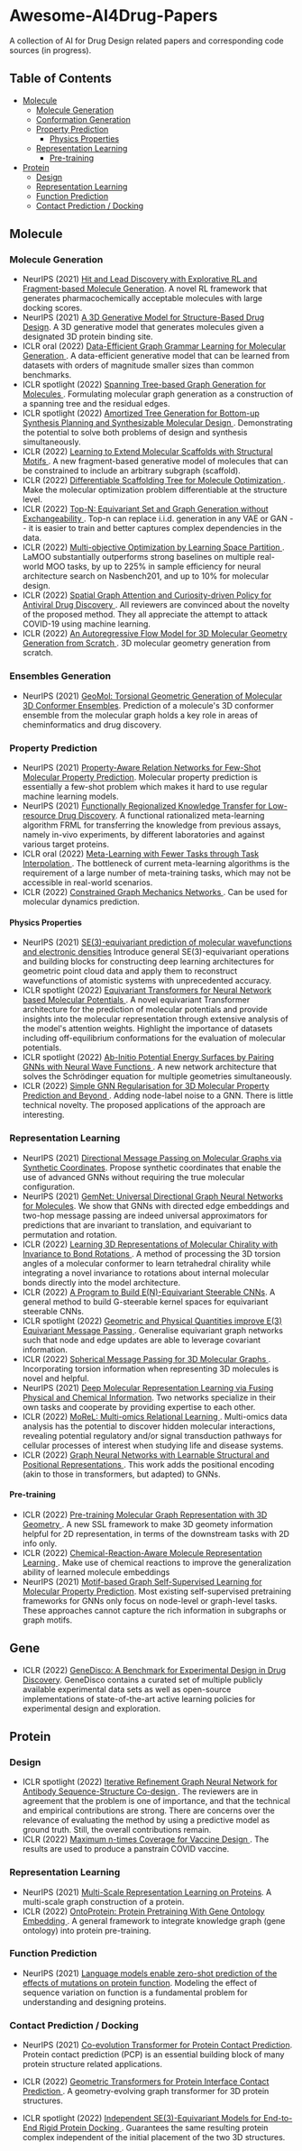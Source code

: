 # Awesome-AI4Drug-Papers

A collection of AI for Drug Design related papers and corresponding code sources (in progress).


## Table of Contents
  - [Molecule](#molecule)
    - [Molecule Generation](#molecule-generation)
    - [Conformation Generation](#conformation-generation)
    - [Property Prediction](#property-prediction)
      - [Physics Properties](#physics-properties)
    - [Representation Learning](#representation-learning)
      - [Pre-training](#pre-training)
  - [Protein](#protein)
    - [Design](#design)
    - [Representation Learning](#representation-learning-1)
    - [Function Prediction](#function-prediction)
    - [Contact Prediction / Docking](#contact-prediction--docking)


## Molecule

### Molecule Generation

- NeurIPS (2021) [Hit and Lead Discovery with Explorative RL and Fragment-based Molecule Generation](https://proceedings.neurips.cc/paper/2021/hash/41da609c519d77b29be442f8c1105647-Abstract.html). A novel RL framework that generates pharmacochemically acceptable molecules with large docking scores.
- NeurIPS (2021) [A 3D Generative Model for Structure-Based Drug Design](https://proceedings.neurips.cc/paper/2021/hash/314450613369e0ee72d0da7f6fee773c-Abstract.html). A 3D generative model that generates molecules given a designated 3D protein binding site.
- ICLR oral (2022) [Data-Efficient Graph Grammar Learning for Molecular Generation ](https://openreview.net/forum?id=l4IHywGq6a). A data-efficient generative model that can be learned from datasets with orders of magnitude smaller sizes than common benchmarks. 
- ICLR spotlight (2022) [Spanning Tree-based Graph Generation for Molecules ](https://openreview.net/forum?id=w60btE_8T2m). Formulating molecular graph generation as a construction of a spanning tree and the residual edges. 
- ICLR spotlight (2022) [Amortized Tree Generation for Bottom-up Synthesis Planning and Synthesizable Molecular Design ](https://openreview.net/forum?id=FRxhHdnxt1). Demonstrating the potential to solve both problems of design and synthesis simultaneously.
- ICLR (2022) [Learning to Extend Molecular Scaffolds with Structural Motifs ](https://openreview.net/forum?id=ZTsoE8G3GG). A new fragment-based generative model of molecules that can be constrained to include an arbitrary subgraph (scaffold).
- ICLR (2022) [Differentiable Scaffolding Tree for Molecule Optimization ](https://openreview.net/forum?id=w_drCosT76). Make the molecular optimization problem differentiable at the structure level.
- ICLR (2022) [Top-N: Equivariant Set and Graph Generation without Exchangeability ](https://openreview.net/forum?id=-Gk_IPJWvk). Top-n can replace i.i.d. generation in any VAE or GAN -- it is easier to train and better captures complex dependencies in the data.
- ICLR (2022) [Multi-objective Optimization by Learning Space Partition ](https://openreview.net/forum?id=FlwzVjfMryn). LaMOO substantially outperforms strong baselines on multiple real-world MOO tasks, by up to 225% in sample efficiency for neural architecture search on Nasbench201, and up to 10% for molecular design.
- ICLR (2022) [Spatial Graph Attention and Curiosity-driven Policy for Antiviral Drug Discovery ](https://openreview.net/forum?id=kavTY__jxp).  All reviewers are convinced about the novelty of the proposed method. They all appreciate the attempt to attack COVID-19 using machine learning.
- ICLR (2022) [An Autoregressive Flow Model for 3D Molecular Geometry Generation from Scratch ](https://openreview.net/forum?id=C03Ajc-NS5W).  3D molecular geometry generation from scratch.

### Ensembles Generation

- NeurIPS (2021) [GeoMol: Torsional Geometric Generation of Molecular 3D Conformer Ensembles](https://proceedings.neurips.cc/paper/2021/hash/725215ed82ab6306919b485b81ff9615-Abstract.html). Prediction of a molecule's 3D conformer ensemble from the molecular graph holds a key role in areas of cheminformatics and drug discovery. 

### Property Prediction

- NeurIPS (2021) [Property-Aware Relation Networks for Few-Shot Molecular Property Prediction](https://proceedings.neurips.cc/paper/2021/hash/91bc333f6967019ac47b49ca0f2fa757-Abstract.html). Molecular property prediction is essentially a few-shot problem which makes it hard to use regular machine learning models.
- NeurIPS (2021) [Functionally Regionalized Knowledge Transfer for Low-resource Drug Discovery](https://proceedings.neurips.cc/paper/2021/file/459a4ddcb586f24efd9395aa7662bc7c-Abstract.html). A functional rationalized meta-learning algorithm FRML for transferring the knowledge from previous assays, namely in-vivo experiments, by different laboratories and against various target proteins.
- ICLR oral (2022) [Meta-Learning with Fewer Tasks through Task Interpolation ](https://openreview.net/forum?id=ajXWF7bVR8d).  The bottleneck of current meta-learning algorithms is the requirement of a large number of meta-training tasks, which may not be accessible in real-world scenarios.
- ICLR (2022) [Constrained Graph Mechanics Networks ](https://openreview.net/forum?id=SHbhHHfePhP). Can be used for molecular dynamics prediction.

####  Physics Properties

- NeurIPS (2021) [SE(3)-equivariant prediction of molecular wavefunctions and electronic densities](https://proceedings.neurips.cc/paper/2021/hash/78f1893678afbeaa90b1fa01b9cfb860-Abstract.html) Introduce general SE(3)-equivariant operations and building blocks for constructing deep learning architectures for geometric point cloud data and apply them to reconstruct wavefunctions of atomistic systems with unprecedented accuracy. 
- ICLR spotlight (2022) [Equivariant Transformers for Neural Network based Molecular Potentials ](https://openreview.net/forum?id=zNHzqZ9wrRB). A novel equivariant Transformer architecture for the prediction of molecular potentials and provide insights into the molecular representation through extensive analysis of the model's attention weights. Highlight the importance of datasets including off-equilibrium conformations for the evaluation of molecular potentials.
- ICLR spotlight (2022) [Ab-Initio Potential Energy Surfaces by Pairing GNNs with Neural Wave Functions ](https://openreview.net/forum?id=apv504XsysP). A new network architecture that solves the Schrödinger equation for multiple geometries simultaneously.
- ICLR (2022) [Simple GNN Regularisation for 3D Molecular Property Prediction and Beyond ](https://openreview.net/forum?id=1wVvweK3oIb).   Adding node-label noise to a GNN. There is little technical novelty. The proposed applications of the approach are interesting.

### Representation Learning

- NeurIPS (2021) [Directional Message Passing on Molecular Graphs via Synthetic Coordinates](https://proceedings.neurips.cc/paper/2021/hash/82489c9737cc245530c7a6ebef3753ec-Abstract.html). Propose synthetic coordinates that enable the use of advanced GNNs without requiring the true molecular configuration.
- NeurIPS (2021) [GemNet: Universal Directional Graph Neural Networks for Molecules](https://proceedings.neurips.cc/paper/2021/hash/35cf8659cfcb13224cbd47863a34fc58-Abstract.html).  We show that GNNs with directed edge embeddings and two-hop message passing are indeed universal approximators for predictions that are invariant to translation, and equivariant to permutation and rotation. 
- ICLR (2022) [Learning 3D Representations of Molecular Chirality with Invariance to Bond Rotations ](https://openreview.net/forum?id=hm2tNDdgaFK). A method of processing the 3D torsion angles of a molecular conformer to learn tetrahedral chirality while integrating a novel invariance to rotations about internal molecular bonds directly into the model architecture.
- ICLR (2022) [A Program to Build E(N)-Equivariant Steerable CNNs](https://openreview.net/forum?id=WE4qe9xlnQw).  A general method to build G-steerable kernel spaces for equivariant steerable CNNs.
- ICLR spotlight (2022) [Geometric and Physical Quantities improve E(3) Equivariant Message Passing ](https://openreview.net/forum?id=_xwr8gOBeV1). Generalise equivariant graph networks such that node and edge updates are able to leverage covariant information.
- ICLR (2022) [Spherical Message Passing for 3D Molecular Graphs ](https://openreview.net/forum?id=givsRXsOt9r). Incorporating torsion information when representing 3D molecules is novel and helpful.
- NeurIPS (2021) [Deep Molecular Representation Learning via Fusing Physical and Chemical Information](https://proceedings.neurips.cc/paper/2021/hash/884d247c6f65a96a7da4d1105d584ddd-Abstract.html). Two networks specialize in their own tasks and cooperate by providing expertise to each other.
- ICLR (2022) [MoReL: Multi-omics Relational Learning ](https://openreview.net/forum?id=DnG75_KyHjX). Multi-omics data analysis has the potential to discover hidden molecular interactions, revealing potential regulatory and/or signal transduction pathways for cellular processes of interest when studying life and disease systems. 
- ICLR (2022) [Graph Neural Networks with Learnable Structural and Positional Representations ](https://openreview.net/forum?id=wTTjnvGphYj). This work adds the positional encoding (akin to those in transformers, but adapted) to GNNs.

#### Pre-training

- ICLR (2022) [Pre-training Molecular Graph Representation with 3D Geometry ](https://openreview.net/forum?id=xQUe1pOKPam). A new SSL framework to make 3D geomety information helpful for 2D representation, in terms of the downstream tasks with 2D info only.
- ICLR (2022) [Chemical-Reaction-Aware Molecule Representation Learning ](https://openreview.net/forum?id=6sh3pIzKS-). Make use of chemical reactions to improve the generalization ability of learned molecule embeddings
- NeurIPS (2021) [Motif-based Graph Self-Supervised Learning for Molecular Property Prediction](https://proceedings.neurips.cc/paper/2021/hash/85267d349a5e647ff0a9edcb5ffd1e02-Abstract.html). Most existing self-supervised pretraining frameworks for GNNs only focus on node-level or graph-level tasks. These approaches cannot capture the rich information in subgraphs or graph motifs.


## Gene
- ICLR (2022) [GeneDisco: A Benchmark for Experimental Design in Drug Discovery](https://openreview.net/forum?id=-w2oomO6qgc). GeneDisco contains a curated set of multiple publicly available experimental data sets as well as open-source implementations of state-of-the-art active learning policies for experimental design and exploration. 

## Protein

### Design

- ICLR spotlight (2022) [Iterative Refinement Graph Neural Network for Antibody Sequence-Structure Co-design ](https://openreview.net/forum?id=LI2bhrE_2A). The reviewers are in agreement that the problem is one of importance, and that the technical and empirical contributions are strong. There are concerns over the relevance of evaluating the method by using a predictive model as ground truth. Still, the overall contributions remain.
- ICLR (2022) [Maximum n-times Coverage for Vaccine Design ](https://openreview.net/forum?id=ULfq0qR25dY). The results are used to produce a panstrain COVID vaccine. 

### Representation Learning

- NeurIPS (2021) [Multi-Scale Representation Learning on Proteins](https://proceedings.neurips.cc/paper/2021/hash/d494020ff8ec181ef98ed97ac3f25453-Abstract.html). A multi-scale graph construction of a protein.
- ICLR (2022) [OntoProtein: Protein Pretraining With Gene Ontology Embedding ](https://openreview.net/forum?id=yfe1VMYAXa4). A general framework to integrate knowledge graph (gene ontology) into protein pre-training. 

### Function Prediction

- NeurIPS (2021) [Language models enable zero-shot prediction of the effects of mutations on protein function](https://proceedings.neurips.cc/paper/2021/hash/f51338d736f95dd42427296047067694-Abstract.html). Modeling the effect of sequence variation on function is a fundamental problem for understanding and designing proteins.

### Contact Prediction / Docking

- NeurIPS (2021) [Co-evolution Transformer for Protein Contact Prediction](https://proceedings.neurips.cc/paper/2021/hash/770f8e448d07586afbf77bb59f698587-Abstract.html). Protein contact prediction (PCP) is an essential building block of many protein structure related applications.
- ICLR (2022) [Geometric Transformers for Protein Interface Contact Prediction ](https://openreview.net/forum?id=CS4463zx6Hi). A geometry-evolving graph transformer for 3D protein structures.

- ICLR spotlight (2022) [Independent SE(3)-Equivariant Models for End-to-End Rigid Protein Docking ](https://openreview.net/forum?id=GQjaI9mLet). Guarantees the same resulting protein complex independent of the initial placement of the two 3D structures.

